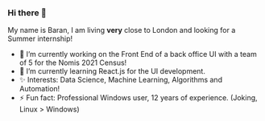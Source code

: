 ### Hi there 👋

<!--
**cjxe/cjxe** is a ✨ _special_ ✨ repository because its `README.md` (this file) appears on your GitHub profile.
-->
My name is Baran, I am living **very** close to London and looking for a Summer internship!

- 🔭 I’m currently working on the Front End of a back office UI with a team of 5 for the Nomis 2021 Census!
- 🌱 I’m currently learning React.js for the UI development.
- ✨ Interests: Data Science, Machine Learning, Algorithms and Automation!
- ⚡ Fun fact: Professional Windows user, 12 years of experience. (Joking, Linux > Windows)

